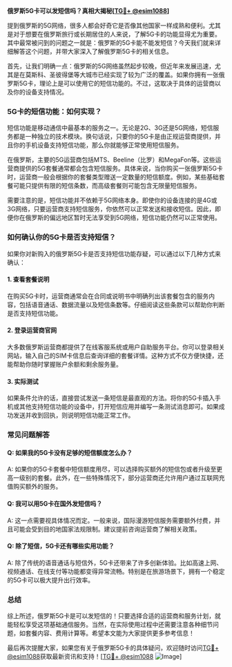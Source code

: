 **俄罗斯5G卡可以发短信吗？真相大揭秘[[TG💪+ @esim1088](https://t.me/s/esim1088)]**

提到俄罗斯的5G网络，很多人都会好奇它是否像其他国家一样成熟和便利。尤其是对于想要在俄罗斯旅行或长期居住的人来说，了解5G卡的功能显得尤为重要。其中最常被问到的问题之一就是：俄罗斯的5G卡能不能发短信？今天我们就来详细解答这个问题，并带大家深入了解俄罗斯5G卡的相关信息。

首先，让我们明确一点：俄罗斯的5G网络虽然起步较晚，但近年来发展迅速，尤其是在莫斯科、圣彼得堡等大城市已经实现了较为广泛的覆盖。如果你拥有一张俄罗斯5G卡，理论上是可以使用它的短信功能的。不过，这取决于具体的运营商以及你的设备支持情况。

### 5G卡的短信功能：如何实现？

短信功能是移动通信中最基本的服务之一。无论是2G、3G还是5G网络，短信服务都是一种独立的技术模块。换句话说，只要你的5G卡是由正规运营商提供，并且你的手机设备支持短信功能，那么你就能够正常使用短信服务。

在俄罗斯，主要的5G运营商包括MTS、Beeline（比罗）和MegaFon等。这些运营商提供的5G套餐通常都会包含短信服务。具体来说，当你购买一张俄罗斯5G卡时，运营商一般会根据你的套餐类型赠送一定数量的短信额度。例如，某些基础套餐可能只提供有限的短信条数，而高级套餐则可能包含无限量短信服务。

需要注意的是，短信功能并不依赖于5G网络本身。即使你的设备连接的是4G或3G网络，只要运营商支持短信服务，你依然可以正常发送和接收短信。因此，即便你在俄罗斯的偏远地区暂时无法享受到5G网络，短信功能仍然可以正常使用。

### 如何确认你的5G卡是否支持短信？

如果你对新购入的俄罗斯5G卡是否支持短信功能存疑，可以通过以下几种方式来确认：

#### 1. 查看套餐说明
在购买5G卡时，运营商通常会在合同或说明书中明确列出该套餐包含的服务内容，包括语音通话、数据流量以及短信条数等。仔细阅读这些条款可以帮助你判断是否支持短信功能。

#### 2. 登录运营商官网
大多数俄罗斯运营商都提供了在线客服系统或用户自助服务平台。你可以登录相关网站，输入自己的SIM卡信息后查询详细的套餐详情。这种方式不仅方便快捷，还能帮助你随时掌握账户余额和剩余服务量。

#### 3. 实际测试
如果条件允许的话，直接尝试发送一条短信是最直观的方法。将你的5G卡插入手机或其他支持短信功能的设备中，打开短信应用并编写一条测试消息即可。如果成功发送并收到回执，则说明短信功能正常工作。

### 常见问题解答

#### Q: 如果我的5G卡没有足够的短信额度怎么办？
A: 如果你的5G卡套餐中短信额度用尽，可以选择购买额外的短信包或者升级至更高一级别的套餐。此外，在一些特殊情况下，部分运营商还允许用户通过互联网充值购买额外的服务。

#### Q: 我可以用5G卡在国外发短信吗？
A: 这一点需要视具体情况而定。一般来说，国际漫游短信服务需要额外付费，并且可能会受到目的地国家法规限制。建议提前咨询运营商了解相关政策。

#### Q: 除了短信，5G卡还有哪些实用功能？
A: 除了传统的语音通话与短信外，5G卡还带来了许多创新体验。比如高速上网、视频通话、在线支付等功能都变得异常流畅。特别是在旅游场景下，拥有一个稳定的5G卡可以极大提升出行效率。

### 总结

综上所述，俄罗斯5G卡是可以发短信的！只要选择合适的运营商和服务计划，就能轻松享受这项基础通信服务。当然，在实际使用过程中还需要注意各种细节问题，如套餐内容、费用计算等。希望本文能为大家提供更多参考信息！

最后再次提醒大家，如果您有关于俄罗斯5G卡的具体疑问，欢迎随时访问[TG💪+ @esim1088](https://t.me/s/esim1088)获取最新资讯和支持！[[TG💪+ @esim1088](https://t.me/s/esim1088) ![Image](https://i.postimg.cc/4NQfJmqS/Snipaste-2025-05-13-00-14-12.png)]